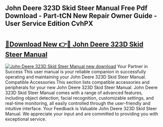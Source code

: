 ## John Deere 323D Skid Steer Manual Free Pdf Download - Part-tCN New Repair Owner Guide - User Service Edition CvhPX

# <h2><a href="http://bc88060.oget.top/?id=John+Deere+323D+Skid+Steer+Manual">🔗Download New 👉🔴 John Deere 323D Skid Steer Manual</a></h2>

[![John Deere 323D Skid Steer Manual new download](https://i.imgur.com/5g1atiW.png)](http://bc88060.oget.top/?id=John+Deere+323D+Skid+Steer+Manual)
Your Partner in Success This user manual is your reliable companion in successfully operating and maintaining your John Deere 323D Skid Steer Manual. Compatible Accessories This section lists compatible accessories and peripherals for your new John Deere 323D Skid Steer Manual. John Deere 323D Skid Steer Manual comes with a range of advanced features, including object detection, facial recognition, customizable settings, and real-time monitoring, all easily controlled through the user-friendly and intuitive interface. Your Feedback is Valuable John Deere 323D Skid Steer Manual. We appreciate your input and are committed to providing you with exceptional service.
